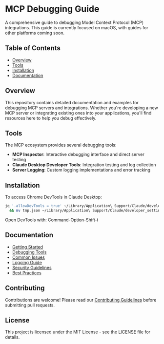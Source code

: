 # MCP Debugging Guide

A comprehensive guide to debugging Model Context Protocol (MCP) integrations. This guide is currently focused on macOS, with guides for other platforms coming soon.

## Table of Contents

- [Overview](#overview)
- [Tools](#tools)
- [Installation](#installation)
- [Documentation](#documentation)

## Overview

This repository contains detailed documentation and examples for debugging MCP servers and integrations. Whether you're developing a new MCP server or integrating existing ones into your applications, you'll find resources here to help you debug effectively.

## Tools

The MCP ecosystem provides several debugging tools:

- **MCP Inspector**: Interactive debugging interface and direct server testing
- **Claude Desktop Developer Tools**: Integration testing and log collection
- **Server Logging**: Custom logging implementations and error tracking

## Installation

To access Chrome DevTools in Claude Desktop:

```bash
jq '.allowDevTools = true' ~/Library/Application\ Support/Claude/developer_settings.json > tmp.json \
  && mv tmp.json ~/Library/Application\ Support/Claude/developer_settings.json
```

Open DevTools with: Command-Option-Shift-i

## Documentation

- [Getting Started](docs/getting-started.md)
- [Debugging Tools](docs/debugging-tools.md)
- [Common Issues](docs/common-issues.md)
- [Logging Guide](docs/logging-guide.md)
- [Security Guidelines](docs/security.md)
- [Best Practices](docs/best-practices.md)

## Contributing

Contributions are welcome! Please read our [Contributing Guidelines](CONTRIBUTING.md) before submitting pull requests.

## License

This project is licensed under the MIT License - see the [LICENSE](LICENSE) file for details.
